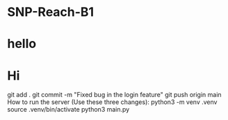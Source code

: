 # SNP-Reach-B1
# hello
# Hi
<!--->
git add .
git commit -m "Fixed bug in the login feature"
git push origin main
<!--->

<!---> 
How to run the server (Use these three changes):

python3 -m venv .venv                                                 
source .venv/bin/activate
python3 main.py
